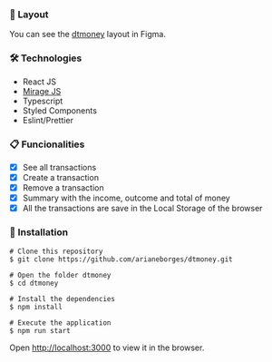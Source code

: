 

### 🎨 Layout

You can see the [dtmoney](https://www.figma.com/file/Utq8DAYw4ADtys2xqMCe0N/dtmoney-Ignite-Copy?node-id=0%3A1) layout in Figma.

### 🛠 Technologies

- React JS
- [Mirage JS](https://miragejs.com/)
- Typescript
- Styled Components
- Eslint/Prettier

### 📋 Funcionalities

- [x] See all transactions
- [x] Create a transaction
- [x] Remove a transaction
- [x] Summary with the income, outcome and total of money
- [x] All the transactions are save in the Local Storage of the browser

### 📕 Installation

```
# Clone this repository
$ git clone https://github.com/arianeborges/dtmoney.git

# Open the folder dtmoney
$ cd dtmoney

# Install the dependencies
$ npm install 

# Execute the application
$ npm run start
```
Open [http://localhost:3000](http://localhost:3000) to view it in the browser.
